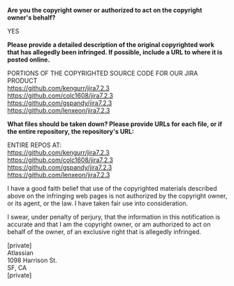 **Are you the copyright owner or authorized to act on the copyright owner's behalf?**

YES

**Please provide a detailed description of the original copyrighted work that has allegedly been infringed. If possible, include a URL to where it is posted online.**

PORTIONS OF THE COPYRIGHTED SOURCE CODE FOR OUR JIRA PRODUCT  
https://github.com/kengurr/jira7.2.3  
https://github.com/colc1608/jira7.2.3  
https://github.com/gspandy/jira7.2.3  
https://github.com/lenxeon/jira7.2.3  

**What files should be taken down? Please provide URLs for each file, or if the entire repository, the repository's URL:**

ENTIRE REPOS AT:  
https://github.com/kengurr/jira7.2.3  
https://github.com/colc1608/jira7.2.3  
https://github.com/gspandy/jira7.2.3  
https://github.com/lenxeon/jira7.2.3  

I have a good faith belief that use of the copyrighted materials described above on the infringing web pages is not authorized by the copyright owner, or its agent, or the law. I have taken fair use into consideration.

I swear, under penalty of perjury, that the information in this notification is accurate and that I am the copyright owner, or am authorized to act on behalf of the owner, of an exclusive right that is allegedly infringed.

[private]  
Atlassian  
1098 Harrison St.  
SF, CA  
[private]
